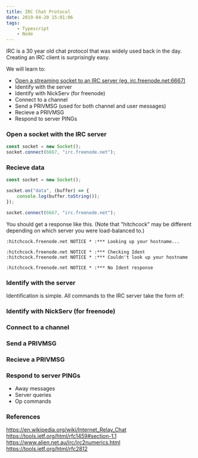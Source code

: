 ```yaml
---
title: IRC Chat Protocol
date: 2019-04-20 15:01:06
tags: 
    - Typescript
    - Node
---
```


IRC is a 30 year old chat protocol that was widely used back in the day. Creating an IRC client is surprisingly easy.

We will learn to:

- [Open a streaming socket to an IRC server (eg. irc.freenode.net:6667)](#Open-a-socket-with-the-IRC-server)
- Identify with the server
- Identify with NickServ (for freenode)
- Connect to a channel
- Send a PRIVMSG (used for both channel and user messages)
- Recieve a PRIVMSG 
- Respond to server PINGs

### Open a socket with the IRC server

```typescript
const socket = new Socket();
socket.connect(6667, "irc.freenode.net");
```

### Recieve data

```typescript
const socket = new Socket();

socket.on("data", (buffer) => {
    console.log(buffer.toString());
});

socket.connect(6667, "irc.freenode.net");
```

You should get a response like this. (Note that "hitchcock" may be different depending on which server you were load-balanced to.)

```
:hitchcock.freenode.net NOTICE * :*** Looking up your hostname...

:hitchcock.freenode.net NOTICE * :*** Checking Ident
:hitchcock.freenode.net NOTICE * :*** Couldn't look up your hostname

:hitchcock.freenode.net NOTICE * :*** No Ident response
```

### Identify with the server

Identification is simple. All commands to the IRC server take the form of: 

### Identify with NickServ (for freenode)

### Connect to a channel

### Send a PRIVMSG

### Recieve a PRIVMSG

### Respond to server PINGs

- Away messages
- Server queries
- Op commands


### References

https://en.wikipedia.org/wiki/Internet_Relay_Chat
https://tools.ietf.org/html/rfc1459#section-1.1
https://www.alien.net.au/irc/irc2numerics.html
https://tools.ietf.org/html/rfc2812